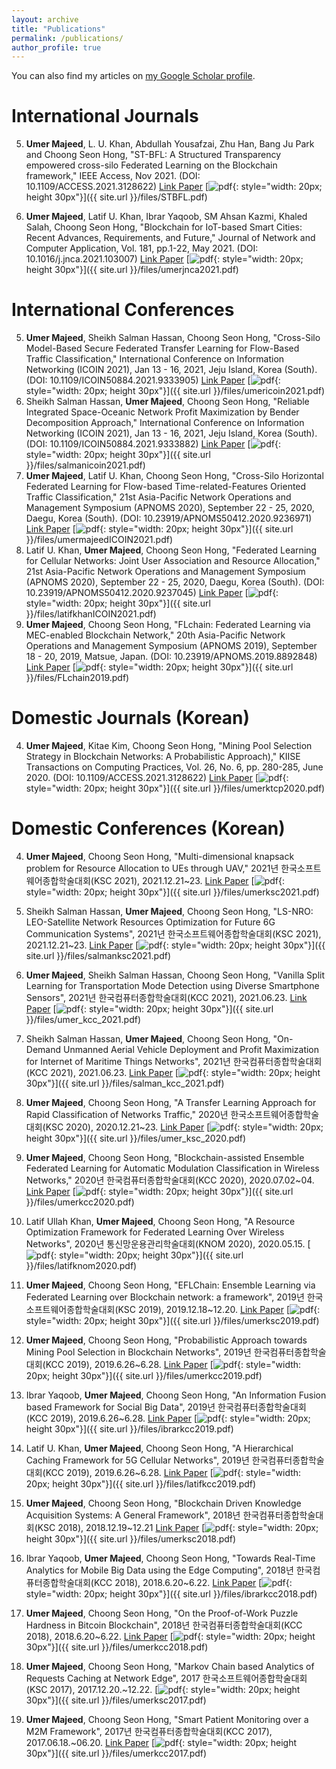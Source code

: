 ```yaml
---
layout: archive
title: "Publications"
permalink: /publications/
author_profile: true
---
```


You can also find my articles on [my Google Scholar profile](https://scholar.google.com/citations?user=LrsLEJgAAAAJ&hl=en).


International Journals
===========
5. **Umer Majeed**, L. U. Khan, Abdullah Yousafzai, Zhu Han, Bang Ju Park and Choong Seon Hong, "ST-BFL: A Structured Transparency empowered cross-silo Federated Learning on the Blockchain framework," IEEE Access, Nov 2021. (DOI: 10.1109/ACCESS.2021.3128622) [Link Paper](https://ieeexplore.ieee.org/document/9617624/) [![pdf](https://upload.wikimedia.org/wikipedia/commons/thumb/8/87/PDF_file_icon.svg/833px-PDF_file_icon.svg.png){: style="width: 20px; height 30px"}]({{ site.url }}/files/STBFL.pdf)

6. **Umer Majeed**, Latif U. Khan, Ibrar Yaqoob, SM Ahsan Kazmi, Khaled Salah, Choong Seon Hong, "Blockchain for IoT-based Smart Cities: Recent Advances, Requirements, and Future," Journal of Network and Computer Application, Vol. 181, pp.1-22, May 2021. (DOI: 10.1016/j.jnca.2021.103007) [Link Paper](https://www.sciencedirect.com/science/article/pii/S1084804521000345) [![pdf](https://upload.wikimedia.org/wikipedia/commons/thumb/8/87/PDF_file_icon.svg/833px-PDF_file_icon.svg.png){: style="width: 20px; height 30px"}]({{ site.url }}/files/umerjnca2021.pdf)


International Conferences
===========
5. **Umer Majeed**, Sheikh Salman Hassan, Choong Seon Hong, "Cross-Silo Model-Based Secure Federated Transfer Learning for Flow-Based Traffic Classification," International Conference on Information Networking (ICOIN 2021), Jan 13 - 16, 2021, Jeju Island, Korea (South). (DOI: 10.1109/ICOIN50884.2021.9333905) [Link Paper](https://ieeexplore.ieee.org/document/9333905/) [![pdf](https://upload.wikimedia.org/wikipedia/commons/thumb/8/87/PDF_file_icon.svg/833px-PDF_file_icon.svg.png){: style="width: 20px; height 30px"}]({{ site.url }}/files/umericoin2021.pdf)
4. Sheikh Salman Hassan, **Umer Majeed**, Choong Seon Hong, "Reliable Integrated Space-Oceanic Network Profit Maximization by Bender Decomposition Approach," International Conference on Information Networking (ICOIN 2021), Jan 13 - 16, 2021, Jeju Island, Korea (South). (DOI: 10.1109/ICOIN50884.2021.9333882) [Link Paper](https://ieeexplore.ieee.org/document/9333882/) [![pdf](https://upload.wikimedia.org/wikipedia/commons/thumb/8/87/PDF_file_icon.svg/833px-PDF_file_icon.svg.png){: style="width: 20px; height 30px"}]({{ site.url }}/files/salmanicoin2021.pdf) 
3. **Umer Majeed**, Latif U. Khan, Choong Seon Hong, "Cross-Silo Horizontal Federated Learning for Flow-based Time-related-Features Oriented Traffic Classification," 21st Asia-Pacific Network Operations and Management Symposium (APNOMS 2020), September 22 - 25, 2020, Daegu, Korea (South). (DOI: 10.23919/APNOMS50412.2020.9236971) [Link Paper](https://ieeexplore.ieee.org/document/9236971/) [![pdf](https://upload.wikimedia.org/wikipedia/commons/thumb/8/87/PDF_file_icon.svg/833px-PDF_file_icon.svg.png){: style="width: 20px; height 30px"}]({{ site.url }}/files/umermajeedICOIN2021.pdf)
2. Latif U. Khan, **Umer Majeed**, Choong Seon Hong, "Federated Learning for Cellular Networks: Joint User Association and Resource Allocation," 21st Asia-Pacific Network Operations and Management Symposium (APNOMS 2020), September 22 - 25, 2020, Daegu, Korea (South). (DOI: 10.23919/APNOMS50412.2020.9237045) [Link Paper](https://ieeexplore.ieee.org/document/9237045/) [![pdf](https://upload.wikimedia.org/wikipedia/commons/thumb/8/87/PDF_file_icon.svg/833px-PDF_file_icon.svg.png){: style="width: 20px; height 30px"}]({{ site.url }}/files/latifkhanICOIN2021.pdf)
1. **Umer Majeed**, Choong Seon Hong, "FLchain: Federated Learning via MEC-enabled Blockchain Network," 20th Asia-Pacific Network Operations and Management Symposium (APNOMS 2019), September 18 - 20, 2019, Matsue, Japan. (DOI: 10.23919/APNOMS.2019.8892848) [Link Paper](https://ieeexplore.ieee.org/document/8892848/) [![pdf](https://upload.wikimedia.org/wikipedia/commons/thumb/8/87/PDF_file_icon.svg/833px-PDF_file_icon.svg.png){: style="width: 20px; height 30px"}]({{ site.url }}/files/FLchain2019.pdf)





Domestic Journals (Korean)
===========
4. **Umer Majeed**, Kitae Kim, Choong Seon Hong, "Mining Pool Selection Strategy in Blockchain Networks: A Probabilistic Approach)," KIISE Transactions on Computing Practices, Vol. 26, No. 6, pp. 280-285, June 2020. (DOI: 10.1109/ACCESS.2021.3128622) [Link Paper](https://www.dbpia.co.kr/journal/articleDetail?nodeId=NODE09353156) [![pdf](https://upload.wikimedia.org/wikipedia/commons/thumb/8/87/PDF_file_icon.svg/833px-PDF_file_icon.svg.png){: style="width: 20px; height 30px"}]({{ site.url }}/files/umerktcp2020.pdf) 



Domestic Conferences (Korean)
===========
4. **Umer Majeed**, Choong Seon Hong, "Multi-dimensional knapsack problem for Resource Allocation to UEs through UAV," 2021년 한국소프트웨어종합학술대회(KSC 2021), 2021.12.21~23. [Link Paper](https://www.dbpia.co.kr/journal/articleDetail?nodeId=NODE11035674) [![pdf](https://upload.wikimedia.org/wikipedia/commons/thumb/8/87/PDF_file_icon.svg/833px-PDF_file_icon.svg.png){: style="width: 20px; height 30px"}]({{ site.url }}/files/umerksc2021.pdf)  
4. Sheikh Salman Hassan, **Umer Majeed**, Choong Seon Hong, "LS-NRO: LEO-Satellite Network Resources Optimization for Future 6G Communication Systems", 2021년 한국소프트웨어종합학술대회(KSC 2021), 2021.12.21~23. [Link Paper](https://www.dbpia.co.kr/journal/articleDetail?nodeId=NODE11035897) [![pdf](https://upload.wikimedia.org/wikipedia/commons/thumb/8/87/PDF_file_icon.svg/833px-PDF_file_icon.svg.png){: style="width: 20px; height 30px"}]({{ site.url }}/files/salmanksc2021.pdf) 

4. **Umer Majeed**, Sheikh Salman Hassan, Choong Seon Hong, "Vanilla Split Learning for Transportation Mode Detection using Diverse Smartphone Sensors", 2021년 한국컴퓨터종합학술대회(KCC 2021), 2021.06.23. [Link Paper](https://www.dbpia.co.kr/journal/articleDetail?nodeId=NODE10583103) [![pdf](https://upload.wikimedia.org/wikipedia/commons/thumb/8/87/PDF_file_icon.svg/833px-PDF_file_icon.svg.png){: style="width: 20px; height 30px"}]({{ site.url }}/files/umer_kcc_2021.pdf) 

4. Sheikh Salman Hassan, **Umer Majeed**, Choong Seon Hong, "On-Demand Unmanned Aerial Vehicle Deployment and Profit Maximization for Internet of Maritime Things Networks", 2021년 한국컴퓨터종합학술대회(KCC 2021), 2021.06.23. [Link Paper](https://www.dbpia.co.kr/journal/articleDetail?nodeId=NODE10582862) [![pdf](https://upload.wikimedia.org/wikipedia/commons/thumb/8/87/PDF_file_icon.svg/833px-PDF_file_icon.svg.png){: style="width: 20px; height 30px"}]({{ site.url }}/files/salman_kcc_2021.pdf) 
4. **Umer Majeed**, Choong Seon Hong, "A Transfer Learning Approach for Rapid Classification of Networks Traffic," 2020년 한국소프트웨어종합학술대회(KSC 2020), 2020.12.21~23. [Link Paper](https://www.dbpia.co.kr/journal/articleDetail?nodeId=NODE10529740) [![pdf](https://upload.wikimedia.org/wikipedia/commons/thumb/8/87/PDF_file_icon.svg/833px-PDF_file_icon.svg.png){: style="width: 20px; height 30px"}]({{ site.url }}/files/umer_ksc_2020.pdf)  
4. **Umer Majeed**, Choong Seon Hong, "Blockchain-assisted Ensemble Federated Learning for Automatic Modulation Classification in Wireless Networks," 2020년 한국컴퓨터종합학술대회(KCC 2020), 2020.07.02~04.  [Link Paper](https://www.dbpia.co.kr/journal/articleDetail?nodeId=NODE09874570) [![pdf](https://upload.wikimedia.org/wikipedia/commons/thumb/8/87/PDF_file_icon.svg/833px-PDF_file_icon.svg.png){: style="width: 20px; height 30px"}]({{ site.url }}/files/umerkcc2020.pdf)    
4. Latif Ullah Khan, **Umer Majeed**, Choong Seon Hong, "A Resource Optimization Framework for Federated Learning Over Wireless Networks", 2020년 통신망운용관리학술대회(KNOM 2020), 2020.05.15. [![pdf](https://upload.wikimedia.org/wikipedia/commons/thumb/8/87/PDF_file_icon.svg/833px-PDF_file_icon.svg.png){: style="width: 20px; height 30px"}]({{ site.url }}/files/latifknom2020.pdf) 
4. **Umer Majeed**, Choong Seon Hong, "EFLChain: Ensemble Learning via Federated Learning over Blockchain network: a framework", 2019년 한국소프트웨어종합학술대회(KSC 2019), 2019.12.18~12.20. [Link Paper](https://www.dbpia.co.kr/journal/articleDetail?nodeId=NODE09301750) [![pdf](https://upload.wikimedia.org/wikipedia/commons/thumb/8/87/PDF_file_icon.svg/833px-PDF_file_icon.svg.png){: style="width: 20px; height 30px"}]({{ site.url }}/files/umerksc2019.pdf) 
4. **Umer Majeed**, Choong Seon Hong,  "Probabilistic Approach towards Mining Pool Selection in Blockchain Networks", 2019년 한국컴퓨터종합학술대회(KCC 2019), 2019.6.26~6.28. [Link Paper](https://www.dbpia.co.kr/journal/articleDetail?nodeId=NODE08763459) [![pdf](https://upload.wikimedia.org/wikipedia/commons/thumb/8/87/PDF_file_icon.svg/833px-PDF_file_icon.svg.png){: style="width: 20px; height 30px"}]({{ site.url }}/files/umerkcc2019.pdf) 
4. Ibrar Yaqoob, **Umer Majeed**, Choong Seon Hong, "An Information Fusion based Framework for Social Big Data", 2019년 한국컴퓨터종합학술대회(KCC 2019), 2019.6.26~6.28. [Link Paper](https://www.dbpia.co.kr/journal/articleDetail?nodeId=NODE08763505) [![pdf](https://upload.wikimedia.org/wikipedia/commons/thumb/8/87/PDF_file_icon.svg/833px-PDF_file_icon.svg.png){: style="width: 20px; height 30px"}]({{ site.url }}/files/ibrarkcc2019.pdf) 
4. Latif U. Khan, **Umer Majeed**, Choong Seon Hong, "A Hierarchical Caching Framework for 5G Cellular Networks", 2019년 한국컴퓨터종합학술대회(KCC 2019), 2019.6.26~6.28. [Link Paper](https://www.dbpia.co.kr/journal/articleDetail?nodeId=NODE08763496) [![pdf](https://upload.wikimedia.org/wikipedia/commons/thumb/8/87/PDF_file_icon.svg/833px-PDF_file_icon.svg.png){: style="width: 20px; height 30px"}]({{ site.url }}/files/latifkcc2019.pdf)  
4. **Umer Majeed**, Choong Seon Hong, "Blockchain Driven Knowledge Acquisition Systems: A General Framework", 2018년 한국컴퓨터종합학술대회(KSC 2018), 2018.12.19~12.21 [Link Paper](https://www.dbpia.co.kr/journal/articleDetail?nodeId=NODE07613819) [![pdf](https://upload.wikimedia.org/wikipedia/commons/thumb/8/87/PDF_file_icon.svg/833px-PDF_file_icon.svg.png){: style="width: 20px; height 30px"}]({{ site.url }}/files/umerksc2018.pdf) 
4. Ibrar Yaqoob, **Umer Majeed**, Choong Seon Hong, "Towards Real-Time Analytics for Mobile Big Data using the Edge Computing", 2018년 한국컴퓨터종합학술대회(KCC 2018), 2018.6.20~6.22. [Link Paper](https://www.dbpia.co.kr/journal/articleDetail?nodeId=NODE07503000) [![pdf](https://upload.wikimedia.org/wikipedia/commons/thumb/8/87/PDF_file_icon.svg/833px-PDF_file_icon.svg.png){: style="width: 20px; height 30px"}]({{ site.url }}/files/ibrarkcc2018.pdf) 
4. **Umer Majeed**, Choong Seon Hong, "On the Proof-of-Work Puzzle Hardness in Bitcoin Blockchain", 2018년 한국컴퓨터종합학술대회(KCC 2018), 2018.6.20~6.22.  [Link Paper](https://www.dbpia.co.kr/journal/articleDetail?nodeId=NODE07503345) [![pdf](https://upload.wikimedia.org/wikipedia/commons/thumb/8/87/PDF_file_icon.svg/833px-PDF_file_icon.svg.png){: style="width: 20px; height 30px"}]({{ site.url }}/files/umerkcc2018.pdf) 
4. **Umer Majeed**, Choong Seon Hong, "Markov Chain based Analytics of Requests Caching at Network Edge", 2017 한국소프트웨어종합학술대회(KSC 2017), 2017.12.20.~12.22. [![pdf](https://upload.wikimedia.org/wikipedia/commons/thumb/8/87/PDF_file_icon.svg/833px-PDF_file_icon.svg.png){: style="width: 20px; height 30px"}]({{ site.url }}/files/umerksc2017.pdf) 
4. **Umer Majeed**, Choong Seon Hong, "Smart Patient Monitoring over a M2M Framework", 2017년 한국컴퓨터종합학술대회(KCC 2017), 2017.06.18.~06.20. [Link Paper](https://www.dbpia.co.kr/journal/articleDetail?nodeId=NODE07207260) [![pdf](https://upload.wikimedia.org/wikipedia/commons/thumb/8/87/PDF_file_icon.svg/833px-PDF_file_icon.svg.png){: style="width: 20px; height 30px"}]({{ site.url }}/files/umerkcc2017.pdf) 






